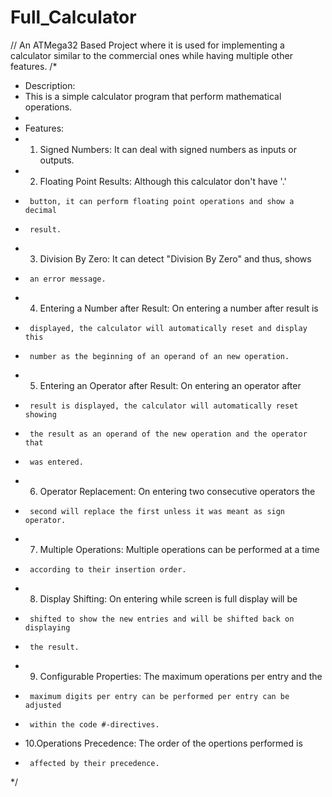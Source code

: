# Full_Calculator
// An ATMega32 Based Project where it is used for implementing a  calculator similar to the commercial ones while having multiple other features. 
/*
 * Description:
 *   This is a simple calculator program that perform  mathematical operations.
 *
 * Features:
 *   1. Signed Numbers: It can deal with signed numbers as inputs or outputs.
 *   2. Floating Point Results: Although this calculator don't have '.'
 *      button, it can perform floating point operations and show a decimal
 *      result.
 *   3. Division By Zero: It can detect "Division By Zero" and thus, shows
 *      an error message.
 *   4. Entering a Number after Result: On entering a number after result is
 *      displayed, the calculator will automatically reset and display this
 *      number as the beginning of an operand of an new operation.
 *   5. Entering an Operator after Result: On entering an operator after
 *      result is displayed, the calculator will automatically reset showing
 *      the result as an operand of the new operation and the operator that
 *      was entered.
 *   6. Operator Replacement: On entering two consecutive operators the
 *      second will replace the first unless it was meant as sign operator.
 *   7. Multiple Operations: Multiple operations can be performed at a time
 *      according to their insertion order.
 *   8. Display Shifting: On entering while screen is full display will be
 *      shifted to show the new entries and will be shifted back on displaying
 *      the result.
 *   9. Configurable Properties: The maximum operations per entry and the
 *      maximum digits per entry can be performed per entry can be adjusted
 *      within the code #-directives.
 *   10.Operations Precedence: The order of the opertions performed is 
 *      affected by their precedence.
 */
